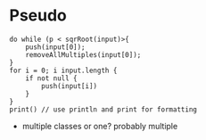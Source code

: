 # Pseudo
```
do while (p < sqrRoot(input)>{
    push(input[0]);
    removeAllMultiples(input[0]);
}
for i = 0; i input.length {
    if not null {
        push(input[i])
    }
}
print() // use println and print for formatting
```
- multiple classes or one? probably multiple